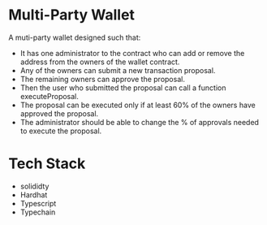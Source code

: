 
# Multi-Party Wallet
A muti-party wallet designed such that:
- It has one administrator to the contract who can add or remove the address from the owners of the wallet contract.
- Any of the owners can submit a new transaction proposal.
- The remaining owners can approve the proposal.
- Then the user who submitted the proposal can call a function executeProposal.
- The proposal can be executed only if at least 60% of the owners have approved the proposal.
- The administrator should be able to change the % of approvals needed to execute the proposal.

# Tech Stack
- solididty
- Hardhat
- Typescript
- Typechain
